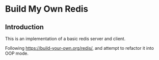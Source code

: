 # Build My Own Redis

## Introduction

This is an implementation of a basic redis server and client.

Following https://build-your-own.org/redis/, and attempt to refactor it into OOP mode.

